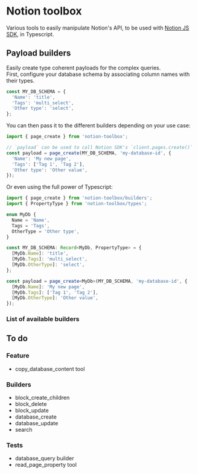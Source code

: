 # Notion toolbox

Various tools to easily manipulate Notion's API, to be used with [Notion JS SDK](https://github.com/makenotion/notion-sdk-js), in Typescript.

## Payload builders
Easily create type coherent payloads for the complex queries.\
First, configure your database schema by associating column names with their types.
```ts
const MY_DB_SCHEMA = {
  'Name': 'title',
  'Tags': 'multi_select',
  'Other type': 'select',
};
```
You can then pass it to the different builders depending on your use case:
```ts
import { page_create } from 'notion-toolbox';

// `payload` can be used to call Notion SDK's `client.pages.create()`
const payload = page_create(MY_DB_SCHEMA, 'my-database-id', {
  'Name': 'My new page',
  'Tags': ['Tag 1', 'Tag 2'],
  'Other type': 'Other value',
});
```
Or even using the full power of Typescript:
```ts
import { page_create } from 'notion-toolbox/builders';
import { PropertyType } from 'notion-toolbox/types';

enum MyDb {
  Name = 'Name',
  Tags = 'Tags',
  OtherType = 'Other type',
}

const MY_DB_SCHEMA: Record<MyDb, PropertyType> = {
  [MyDb.Name]: 'title',
  [MyDb.Tags]: 'multi_select',
  [MyDb.OtherType]: 'select',
};

const payload = page_create<MyDb>(MY_DB_SCHEMA, 'my-database-id', {
  [MyDb.Name]: 'My new page',
  [MyDb.Tags]: ['Tag 1', 'Tag 2'],
  [MyDb.OtherType]: 'Other value',
});
```

### List of available builders

## To do

### Feature
- copy_database_content tool

### Builders
- block_create_children
- block_delete
- block_update
- database_create
- database_update
- search

### Tests
- database_query builder
- read_page_property tool
